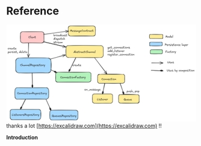<a id="reference"></a>

# Reference

![image](_static/overview.png)
thanks a lot [https://excalidraw.com](https://excalidraw.com) !!
<br/>

**Introduction**
